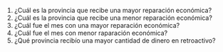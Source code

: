 1) ¿Cuál es la provincia que recibe una mayor reparación económica?
2) ¿Cuál es la provincia que recibe una menor reparación económica?
3) ¿Cuál fue el mes con una mayor reparación económica?
4) ¿Cuál fue el mes con menor raparación económica?
5) ¿Qué provincia recibío una mayor cantidad de dinero en retroactivo?
